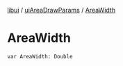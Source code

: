 [libui](../index.md) / [uiAreaDrawParams](index.md) / [AreaWidth](./-area-width.md)

# AreaWidth

`var AreaWidth: Double`